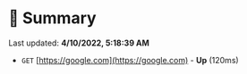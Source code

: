 # 📖 Summary
Last updated: **4/10/2022, 5:18:39 AM**

- `GET` [https://google.com](https://google.com) - **Up** (120ms)
